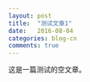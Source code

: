 ```yaml
---
layout: post
title:  "测试文章1"
date:   2016-08-04
categories: blog-cn
comments: true
---
```


这是一篇测试的空文章。